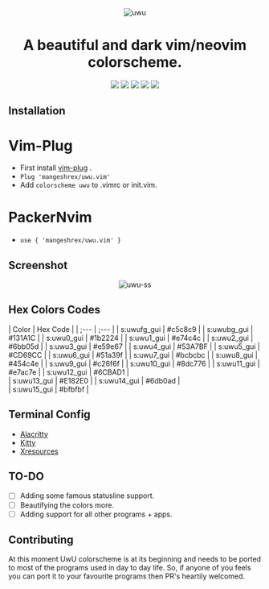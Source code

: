 <div align="center"> 
<img src="https://raw.githubusercontent.com/Mangeshrex/uwu.vim/main/assets/uwu-template.png" alt="uwu">
<h1> A beautiful and dark vim/neovim colorscheme.</h1> 
</div> 

<p align="center"> 
<img src="https://img.shields.io/github/stars/Mangeshrex/uwu.vim?color=d3869b&labelColor=1b2224&style=for-the-badge"> <img src="https://img.shields.io/github/issues/Mangeshrex/uwu.vim?color=e7ac7e&labelColor=1b2224&style=for-the-badge">  
<img src="https://img.shields.io/static/v1?label=license&message=MIT&color=5b98a9&labelColor=1b2224&style=for-the-badge"> 
<img src="https://img.shields.io/github/forks/Mangeshrex/uwu.vim?color=e74c4c&labelColor=1b2224&style=for-the-badge"> <img src="https://img.shields.io/static/v1?label=PR%27s&message=Welcomed&color=51a39f&labelColor=1b2224&style=for-the-badge"> 
</p> 

## Installation 
# Vim-Plug
- First install <a href="https://github.com/junegunn/vim-plug">vim-plug</a> . 
- ```Plug 'mangeshrex/uwu.vim' ``` 
- Add ```colorscheme uwu``` to .vimrc or init.vim. 

# PackerNvim 
- `use { 'mangeshrex/uwu.vim' }`

## Screenshot 
<p align="center"> 
<img src="https://raw.githubusercontent.com/Mangeshrex/uwu.vim/main/assets/uwu.png" alt="uwu-ss"> 
</p> 

## Hex Colors Codes 

| Color  | Hex Code | 
| ;--- | ;--- | 
| s:uwufg_gui | #c5c8c9 | 
| s:uwubg_gui | #131A1C |
| s:uwu0_gui | #1b2224 |
| s:uwu1_gui | #e74c4c | 
| s:uwu2_gui | #6bb05d | 
| s:uwu3_gui | #e59e67 | 
| s:uwu4_gui | #53A7BF | 
| s:uwu5_gui | #CD69CC | 
| s:uwu6_gui | #51a39f | 
| s:uwu7_gui | #bcbcbc | 
| s:uwu8_gui | #454c4e | 
| s:uwu9_gui | #c26f6f | 
| s:uwu10_gui | #8dc776 | 
| s:uwu11_gui | #e7ac7e | 
| s:uwu12_gui | #6CBAD1 |  
| s:uwu13_gui | #E182E0 | 
| s:uwu14_gui | #6db0ad |   
| s:uwu15_gui | #bfbfbf | 

## Terminal Config
- <a href="https://github.com/mangeshrex/uwu.vim/tree/main/assets/alacritty.yml">Alacritty</a>
- <a href="https://github.com/Mangeshrex/uwu.vim/tree/main/assets/kitty.conf">Kitty</a>
- <a href="https://github.com/Mangeshrex/uwu.vim/tree/main/assets/.Xresources">Xresources</a> 

## TO-DO 
- [ ] Adding some famous statusline support. 
- [ ] Beautifying the colors more. 
- [ ] Adding support for all other programs + apps. 

## Contributing
At this moment UwU colorscheme is at its beginning and needs to be ported to most of the programs used in day to day life. So, if anyone of you feels you can port it to your favourite programs then PR's heartily welcomed.  


